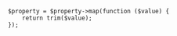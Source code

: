 ````
            $property = $property->map(function ($value) {
                return trim($value);
            });
````            
